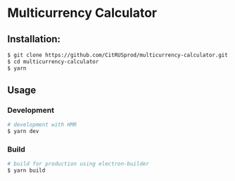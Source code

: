 # Multicurrency Calculator

## Installation:

```bash
$ git clone https://github.com/CitRUSprod/multicurrency-calculator.git multicurrency-calculator
$ cd multicurrency-calculator
$ yarn
```

## Usage

### Development

```bash
# development with HMR
$ yarn dev
```

### Build

```bash
# build for production using electron-builder
$ yarn build
```
